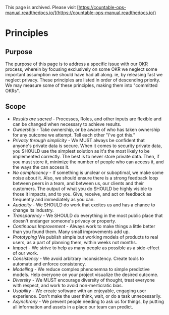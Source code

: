 This page is archived. Please visit [https://countable-ops-manual.readthedocs.io/](https://countable-ops-manual.readthedocs.io/)

# Principles

## Purpose

The purpose of this page is to address a specific issue with our [OKR](./OKRS.md) process, wherein by focusing exclusively on some OKR we neglect some important assumption we should have had all along. ie, by releasing fast we neglect privacy. These principles are listed in order of descending priority. We may measure some of these principles, making them into "committed OKRs".

## Scope


  * _Results are sacred_ - Processes, Roles, and other inputs are flexible and can be changed when necessary to achieve results.
  * _Ownership_ - Take ownership, or be aware of who has taken ownership for any outcome we attempt. Tell each other "i've got this."
  * _Privacy through simplicity_ - We MUST always be confident that anyone's private data is secure. When it comes to security private data, you SHOULD use the simplest solution as it's the most likely to be implemented correctly. The best is to never store private data. Then, if you must store it, minimize the number of people who can access it, and the ways the can access it.
  * _No complacency_ - If something is unclear or suboptimal, we make some noise about it. Also, we should ensure there is a strong feedback loop between peers in a team, and between us, our clients and their customers. The output of what you do SHOULD be highly visible to those it impacts, and to you. Give, receive, and act on feedback as frequently and immediately as you can.
  * _Audacity_ - We SHOULD do work that excites us and has a chance to change its industry.
  * _Transparency_ - We SHOULD do everything in the most public place that doesn't endanger someone's privacy or property.
  * _Continuous Improvement_ - Always work to make things a little better than you found them. Many small improvements add up.
  * _Prototyping_ We publish simple but working models of products to real users, as a part of planning them, within weeks not months.
  * _Impact_ - We strive to help as many people as possible as a side-effect of our work.
  * _Consistency_ - We avoid arbitrary inconsistency. Create tools to automate and enforce consistency.
  * _Modelling_ - We reduce complex phenonemna to simple predictive models. Help everyone on your project visualize the desired outcome.
  * _Diversity_ - We MUST encourage diversity of thought, treat everyone with respect, and work to avoid non-merticratic bias.
  * _Usability_ - We create software with an enjoyable, engaging user experience. Don't make the user think, wait, or do a task unnecessarily.
  * _Asynchrony_ - We prevent people needing to ask us for things, by putting all information and assets in a place our team can predict.
